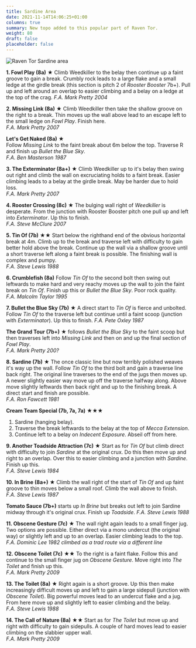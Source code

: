 ```yaml
---
title: Sardine Area
date: 2021-11-14T14:06:25+01:00
columns: true
summary: New topo added to this popular part of Raven Tor.
weight: 80
draft: false
placeholder: false
---
```


![Raven Tor Sardine area](/img/peak/millers-dale/ravenstor-sardine.jpg)

**1. Fowl Play (8a)** &starf; Climb Weedkiller to the belay then continue up a faint groove to gain a break. Crumbly rock leads to a large flake and a small ledge at the girdle break (this section is pitch 2 of *Rooster Booster* 7b+). Pull up and left around an overlap to easier climbing and a belay on a ledge at the top of the crag.
*F.A. Mark Pretty 2004*

**2. Missing Link (8a)** &starf; Climb Weedkiller then take the shallow groove on the right to a break. Thin moves up the wall above lead to an escape left to the small ledge on *Fowl Play*. Finish here.  
*F.A. Mark Pretty 2007*

**Let's Get Naked (8a)** &starf;  
Follow *Missing Link* to the faint break about 6m below the top. Traverse R and finish up *Bullet the Blue Sky*.  
*F.A. Ben Masterson 1987*

**3. The Exterminator (8a+)** &starf; Climb Weedkiller up to it's belay then swing out right and climb the wall on excruciating holds to a faint break. Easier climbing leads to a belay at the girdle break. May be harder due to hold loss.  
*F.A. Mark Pretty 2007*

**4. Rooster Crossing (8c)** &starf; The bulging wall right of *Weedkiller* is desperate. From the junction with Rooster Booster pitch one pull up and left into *Exterminator*. Up this to finish.  
*F.A. Steve McClure 2007*

**5. Tin Of (7b)** &starf;&starf; Start below the righthand end of the obvious horizontal break at 4m. Climb up to the break and traverse left with difficulty to gain better hold above the break. Continue up the wall via a shallow groove until a short traverse left along a faint break is possible. The finishing wall is complex and pumpy.  
*F.A. Steve Lewis 1988*

**6. Crumblefish (8a)** Follow *Tin Of* to the second bolt then swing out leftwards to make hard and very reachy moves up the wall to join the faint break on *Tin Of*. Finish up this or *Bullet the Blue Sky*. Poor rock quality.  
*F.A. Malcolm Taylor 1995*

**7. Bullet the Blue Sky (7b)** &starf; A direct start to *Tin Of* is fierce and unbolted. Follow *Tin Of* to the traverse left but continue until a faint scoop (junction with *Exterminator*). Up this to finish.
*F.A. Pete Oxley 1987*

**The Grand Tour (7b+)** &starf; follows *Bullet the Blue Sky* to the faint scoop but then traverses left into *Missing Link* and then on and up the final section of *Fowl Play*.  
*F.A. Mark Pretty 200?*

**8. Sardine (7b)** &starf; The once classic line but now terribly polished weaves it's way up the wall. Follow *Tin Of* to the third bolt and gain a traverse line back right. The original line traverses to the end of the jugs then moves up. A newer slightly easier way move up off the traverse halfway along. Above move slightly leftwards then back right and up to the finishing break. A direct start and finish are possible.  
*F.A. Ron Fawcett 1981*

**Cream Team Special (7b, 7a, 7a)** &starf;&starf;&starf;  
1. Sardine (hanging belay). 
2. Traverse the break leftwards to the belay at the top of *Mecca Extension*.
3. Continue left to a belay on *Indecent Exposure*. Abseil off from here.

**9. Another Toadside Attraction (7c)** &starf; Start as for *Tin Of* but climb direct with difficulty to join *Sardine* at the original crux. Do this then move up and right to an overlap. Over this to easier climbing and a junction with *Sardine*. Finish up this.  
*F.A. Steve Lewis 1984*

**10. In Brine (8a+)** &starf; Climb the wall right of the start of *Tin Of* and up faint groove to thin moves below a small roof. Climb the wall above to finish.  
*F.A. Steve Lewis 1987*

**Tomato Sauce (7b+)** starts up *In Brine* but breaks out left to join Sardine midway through it's original crux. Finish up *Toadside*.
*F.A. Steve Lewis 1988*

**11. Obscene Gesture (7c)** &starf; The wall right again leads to a small finger jug. Two options are possible. Either direct via a mono undercut (the original way) or slightly left and up to an overlap. Easier climbing leads to the top.  
*F.A. Dominic Lee 1982 climbed as a trad route via a different line*

**12. Obscene Toilet (7c)** &starf;&starf; To the right is a faint flake. Follow this and continue to the small finger jug on *Obscene Gesture*. Move right into *The Toilet* and finish up this.  
*F.A. Mark Pretty 2009*

**13. The Toilet (8a)** &starf; Right again is a short groove. Up this then make increasingly difficult moves up and left to gain a large sidepull (junction with *Obscene Toilet*). Big powerful moves lead to an undercut flake and a jug. From here move up and slightly left to easier climbing and the belay.  
*F.A. Steve Lewis 1988*

**14. The Call of Nature (8a)** &starf;&starf; Start as for *The Toilet* but move up and right with difficulty to gain sidepulls. A couple of hard moves lead to easier climbing on the slabbier upper wall.  
*F.A. Mark Pretty 2009*